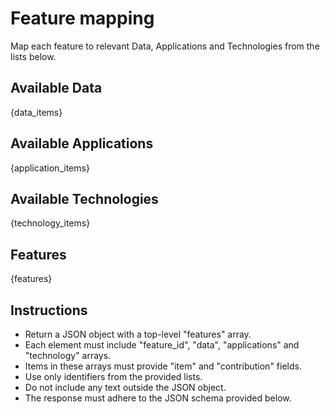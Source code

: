 # Feature mapping

Map each feature to relevant Data, Applications and Technologies from the lists below.

## Available Data
{data_items}

## Available Applications
{application_items}

## Available Technologies
{technology_items}

## Features
{features}

## Instructions
- Return a JSON object with a top-level "features" array.
- Each element must include "feature_id", "data", "applications" and "technology" arrays.
- Items in these arrays must provide "item" and "contribution" fields.
- Use only identifiers from the provided lists.
- Do not include any text outside the JSON object.
- The response must adhere to the JSON schema provided below.
